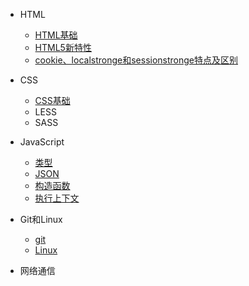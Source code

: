 - HTML
  
    - [HTML基础](html/HTML基础.md)
    - [HTML5新特性](html/HTML5新特性.md)
    - [cookie、localstronge和sessionstronge特点及区别](html/存储.md)
    
- CSS
  
    - [CSS基础](css/css基础.md)
    - LESS
    - SASS
- JavaScript
  
    - [类型](javascript/类型.md)
    - [JSON](javascript/json.md)
    - [构造函数](javascript/构造函数.md)
    - [执行上下文](javascript/执行上下文.md)

- Git和Linux
  - [git](git.md)
  - [Linux](linux.md)

- 网络通信

